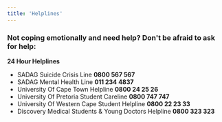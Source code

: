 ```yaml
---
title: 'Helplines'
---
```

### Not coping emotionally and need help? Don't be afraid to ask for help:
**24 Hour Helplines**

* SADAG Suicide Crisis Line **0800 567 567**
* SADAG Mental Health Line **011 234 4837**
* University Of Cape Town Helpline **0800 24 25 26**
* University Of Pretoria Student Careline **0800 747 747**
* University Of Western Cape Student Helpline **0800 22 23 33**
* Discovery Medical Students & Young Doctors Helpline **0800 323 323**
